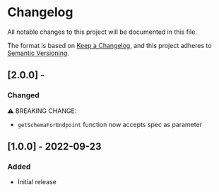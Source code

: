 # Changelog

All notable changes to this project will be documented in this file.

The format is based on [Keep a Changelog](https://keepachangelog.com/en/1.0.0/),
and this project adheres to [Semantic Versioning](https://semver.org/spec/v2.0.0.html).

## [2.0.0] -

### Changed

⚠️ BREAKING CHANGE:

- `getSchemaForEndpoint` function now accepts spec as parameter

## [1.0.0] - 2022-09-23

### Added

- Initial release
